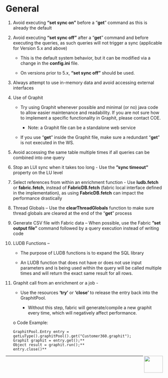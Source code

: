 
# General

1. Avoid executing **“set sync on”** before a “**get**” command as this is already the default

2. Avoid executing **“set sync off”** after a “**get**” command and before executing the queries, as such queries will not trigger a sync (applicable for Version 5.x and above)

   - This is the default system behavior, but it can be modified via a change in the **config.ini** file. 

    - On versions prior to 5.x, **“set sync off”** should be used.

3. Always attempt to use in-memory data and avoid accessing external interfaces

4. Use of Graphit 

   - Try using Graphit whenever possible and minimal (or no) java code to allow easier maintenance and readability. If you are not sure how to implement a specific functionality in Graphit, please contact COE.

        - Note: a Graphit file can be a standalone web service

   - If you use “**get**” inside the Graphit file, make sure a redundant “**get**” is not executed in the WS.

5. Avoid accessing the same table multiple times if all queries can be combined into one query 

6. Stop an LUI sync when it takes too long - Use the **”sync timeout”** property on the LU level 

7. Select references from within an enrichment function - Use **ludb.fetch** or **fabric.fetch**, instead of **FabricDB.fetch** (fabric local interface defined in the implementation),  as using **FabricDB.fetch** can impact the performance drastically 

8. Thread Globals – Use the **clearThreadGlobals** function  to make sure thread globals are cleared at the end of the “**get**” process 

9. Generate CSV file with Fabric data – When possible, use the Fabric **”set output file”** command followed by a query execution instead of writing code

10. LUDB Functions – 

    - The purpose of LUDB functions is to expand the SQL library 

    - An LUDB function that does not have or does not use input parameters and is being used within the query will be called multiple times and will return the exact same result for all rows.

11. Graphit call from an enrichment or a job - 

    - Use the resources **‘try’** or **‘close’** to release the entry back into the GraphitPool. 

       + Without this step, fabric will generate/compile a new graphit every time, which will negatively affect performance.

    o  Code Example:

        GraphitPool.Entry entry = getLuType().graphitPool().get("Customer360.graphit"); 
        Graphit graphit = entry.get();**
        Object result = graphit.run();**
        entry.close()**  
        
[<img align="right" width="60" height="54" src="/articles/images/Next.png">](/articles/COE/Fabric_Implementation_Best_Practices/best_practice_java_coding.md)

------
